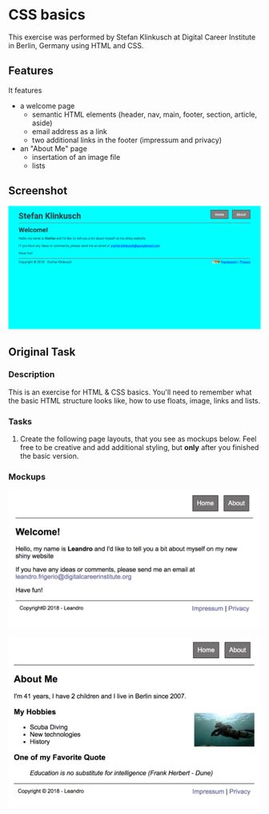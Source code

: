# CSS basics

This exercise was performed by Stefan Klinkusch at Digital Career Institute in Berlin, Germany using HTML and CSS.

## Features

It features
- a welcome page
  - semantic HTML elements (header, nav, main, footer, section, article, aside)
  - email address as a link
  - two additional links in the footer (impressum and privacy)
- an "About Me" page
  - insertation of an image file
  - lists
  
## Screenshot

<img src="./css-basics.png" alt="Screenshot">

## Original Task
### Description

This is an exercise for HTML &amp; CSS basics. You'll need to remember what the basic HTML structure looks like, how to use floats, image, links and lists.

### Tasks

1.  Create the following page layouts, that you see as mockups below. Feel free to be creative and add additional styling, but **only** after you finished the basic version.

### Mockups

![Index Page](./images/mockup-index.png)


![Index Page](./images/mockup-about.png)
